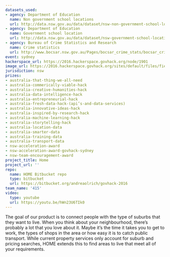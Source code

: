 ```yaml
---
datasets_used:
- agency: Department of Education
  name: Non government school locations
  url: http://data.nsw.gov.au/data/dataset/nsw-non-government-school-locations
- agency: Department of Education
  name: Government school location
  url: http://data.nsw.gov.au/data/dataset/nsw-government-school-locations
- agency: Bureau of Crime Statistics and Research
  name: Crime statistics
  url: http://www.bocsar.nsw.gov.au/Pages/bocsar_crime_stats/bocsar_crime_stats.aspx
event: sydney
hackerspace_url: https://2016.hackerspace.govhack.org/node/1901
image_url: https://2016.hackerspace.govhack.org/sites/default/files/field/image/logo_2.png
jurisdiction: nsw
prizes:
- australia-that-thing-we-all-need
- australia-commerically-viable-hack
- australia-creative-humanities-hack
- australia-data-intelligence-hack
- australia-entrepreneurial-hack
- australia-fresh-data-hack-(api’s-and-data-services)
- australia-innovative-ideas-hack
- australia-inspired-by-research-hack
- australia-machine-learning-hack
- australia-storytelling-hack
- australia-location-data
- australia-smarter-data
- australia-training-data
- australia-transport-data
- nsw-acceleration-award
- nsw-acceleration-award-govhack-sydney
- nsw-team-encouragement-award
project_title: Home
project_url: ''
repo:
  name: HOME Bitbucket repo
  type: bitbucket
  url: https://bitbucket.org/andreaolrich/govhack-2016
team_name: '415'
video:
  type: youtube
  url: https://youtu.be/hWn23U6TIk0
---
```


The goal of our product is to connect people with the type of suburbs that they want to live. When you think about your neighbourhood, there’s probably a lot that you love about it. Maybe it’s the time it takes you to get to work, the types of shops in the area or how easy it is to catch public transport. While current property services only account for suburb and pricing searches, HOME extends this to find areas to live that meet all of your requirements.